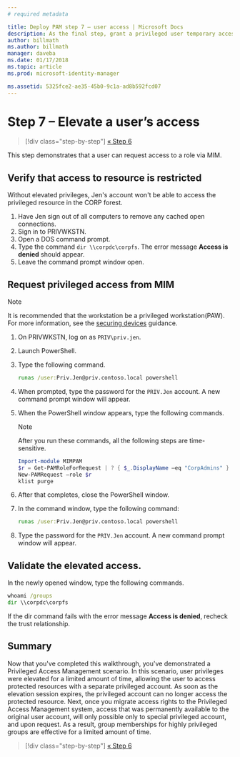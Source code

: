 ```yaml
---
# required metadata

title: Deploy PAM step 7 – user access | Microsoft Docs
description: As the final step, grant a privileged user temporary access to demonstrate that your Privileged Access Management deployment was successful.
author: billmath
ms.author: billmath
manager: daveba
ms.date: 01/17/2018
ms.topic: article
ms.prod: microsoft-identity-manager

ms.assetid: 5325fce2-ae35-45b0-9c1a-ad8b592fcd07
---
```

# Step 7 – Elevate a user’s access

> [!div class="step-by-step"]
> [« Step 6 ](step-6-transition-group-to-pam.md)


This step demonstrates that a user can request access to a role via MIM.

## Verify that access to resource is restricted

Without elevated privileges, Jen's account won't be able to access the privileged resource in the CORP forest.

1. Have Jen sign out of all computers to remove any cached open connections.
2. Sign in to PRIVWKSTN.
3. Open a DOS command prompt.
4. Type the command `dir \\corpdc\corpfs`. The error message **Access is denied** should appear.
5. Leave the command prompt window open.

## Request privileged access from MIM

> [!NOTE]
> It is recommended that the workstation be a privileged workstation(PAW).  For more information, see the [securing devices](/security/compass/privileged-access-devices) guidance.

1. On PRIVWKSTN, log on as `PRIV\priv.jen`.
2. Launch PowerShell.
3. Type the following command.

    ```cmd
    runas /user:Priv.Jen@priv.contoso.local powershell
    ```

2. When prompted, type the password for the `PRIV.Jen` account. A new command prompt window will appear.
3. When the PowerShell window appears, type the following commands.

    > [!NOTE]
    > After you run these commands, all the following steps are time-sensitive.

    ```PowerShell
    Import-module MIMPAM
    $r = Get-PAMRoleForRequest | ? { $_.DisplayName –eq "CorpAdmins" }
    New-PAMRequest –role $r
    klist purge
    ```

4. After that completes, close the PowerShell window.
5. In the command window, type the following command:

    ```cmd
    runas /user:Priv.Jen@priv.contoso.local powershell
    ```

6. Type the password for the `PRIV.Jen` account. A new command prompt window will appear.

## Validate the elevated access.
In the newly opened window, type the following commands.

```cmd
whoami /groups
dir \\corpdc\corpfs
```

If the dir command fails with the error message **Access is denied**, recheck the trust relationship.


## Summary

Now that you've completed this walkthrough, you've demonstrated a Privileged Access Management scenario. In this scenario, user privileges were elevated for a limited amount of time, allowing the user to access protected resources with a separate privileged account. As soon as the elevation session expires, the privileged account can no longer access the protected resource. Next, once you migrate access rights to the Privileged Access Management system, access that was permanently available to the original user account, will only possible only to special privileged account, and upon request. As a result, group memberships for highly privileged groups are effective for a limited amount of time.

> [!div class="step-by-step"]
> [« Step 6 ](step-6-transition-group-to-pam.md)
